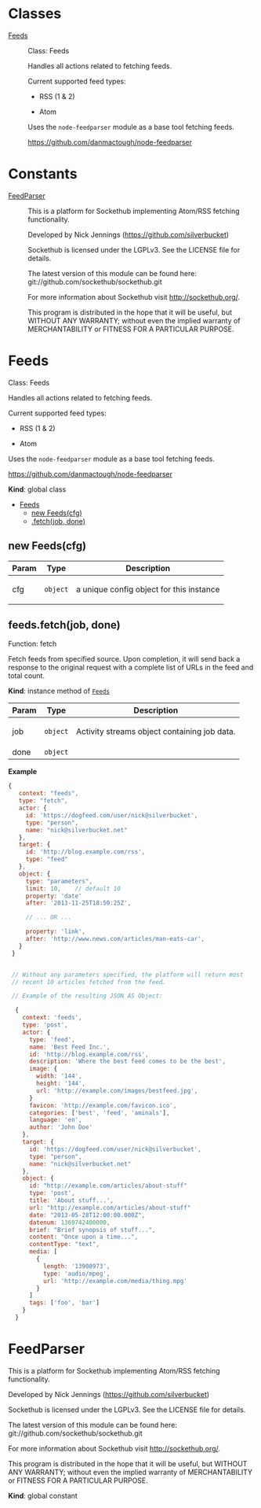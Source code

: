 # Classes

<dl>
<dt><a href="#Feeds">Feeds</a></dt>
<dd><p>Class: Feeds</p>
<p>Handles all actions related to fetching feeds.</p>
<p>Current supported feed types:</p>
<ul>
<li><p>RSS (1 &amp; 2)</p>
</li>
<li><p>Atom</p>
</li>
</ul>
<p>Uses the <code>node-feedparser</code> module as a base tool fetching feeds.</p>
<p><a href="https://github.com/danmactough/node-feedparser">https://github.com/danmactough/node-feedparser</a></p>
</dd>
</dl>

# Constants

<dl>
<dt><a href="#FeedParser">FeedParser</a></dt>
<dd><p>This is a platform for Sockethub implementing Atom/RSS fetching functionality.</p>
<p>Developed by Nick Jennings (<a href="https://github.com/silverbucket">https://github.com/silverbucket</a>)</p>
<p>Sockethub is licensed under the LGPLv3.
See the LICENSE file for details.</p>
<p>The latest version of this module can be found here:
  git://github.com/sockethub/sockethub.git</p>
<p>For more information about Sockethub visit <a href="http://sockethub.org/">http://sockethub.org/</a>.</p>
<p>This program is distributed in the hope that it will be useful,
but WITHOUT ANY WARRANTY; without even the implied warranty of
MERCHANTABILITY or FITNESS FOR A PARTICULAR PURPOSE.</p>
</dd>
</dl>

<a name="Feeds"></a>

# Feeds
Class: Feeds

Handles all actions related to fetching feeds.

Current supported feed types:

- RSS (1 & 2)

- Atom

Uses the `node-feedparser` module as a base tool fetching feeds.

https://github.com/danmactough/node-feedparser

**Kind**: global class  

* [Feeds](#Feeds)
    * [new Feeds(cfg)](#new_Feeds_new)
    * [.fetch(job, done)](#Feeds+fetch)

<a name="new_Feeds_new"></a>

## new Feeds(cfg)
<table>
  <thead>
    <tr>
      <th>Param</th><th>Type</th><th>Description</th>
    </tr>
  </thead>
  <tbody>
<tr>
    <td>cfg</td><td><code>object</code></td><td><p>a unique config object for this instance</p>
</td>
    </tr>  </tbody>
</table>

<a name="Feeds+fetch"></a>

## feeds.fetch(job, done)
Function: fetch

Fetch feeds from specified source. Upon completion, it will send back a
response to the original request with a complete list of URLs in the feed
and total count.

**Kind**: instance method of [<code>Feeds</code>](#Feeds)  
<table>
  <thead>
    <tr>
      <th>Param</th><th>Type</th><th>Description</th>
    </tr>
  </thead>
  <tbody>
<tr>
    <td>job</td><td><code>object</code></td><td><p>Activity streams object containing job data.</p>
</td>
    </tr><tr>
    <td>done</td><td><code>object</code></td><td></td>
    </tr>  </tbody>
</table>

**Example**  
```js
{
   context: "feeds",
   type: "fetch",
   actor: {
     id: 'https://dogfeed.com/user/nick@silverbucket',
     type: "person",
     name: "nick@silverbucket.net"
   },
   target: {
     id: 'http://blog.example.com/rss',
     type: "feed"
   },
   object: {
     type: "parameters",
     limit: 10,    // default 10
     property: 'date'
     after: '2013-11-25T18:50:25Z',

     // ... OR ...

     property: 'link',
     after: 'http://www.news.com/articles/man-eats-car',
   }
 }


 // Without any parameters specified, the platform will return most
 // recent 10 articles fetched from the feed.

 // Example of the resulting JSON AS Object:

  {
    context: 'feeds',
    type: 'post',
    actor: {
      type: 'feed',
      name: 'Best Feed Inc.',
      id: 'http://blog.example.com/rss',
      description: 'Where the best feed comes to be the best',
      image: {
        width: '144',
        height: '144',
        url: 'http://example.com/images/bestfeed.jpg',
      }
      favicon: 'http://example.com/favicon.ico',
      categories: ['best', 'feed', 'aminals'],
      language: 'en',
      author: 'John Doe'
    },
    target: {
      id: 'https://dogfeed.com/user/nick@silverbucket',
      type: "person",
      name: "nick@silverbucket.net"
    },
    object: {
      id: "http://example.com/articles/about-stuff"
      type: 'post',
      title: 'About stuff...',
      url: "http://example.com/articles/about-stuff"
      date: "2013-05-28T12:00:00.000Z",
      datenum: 1369742400000,
      brief: "Brief synopsis of stuff...",
      content: "Once upon a time...",
      contentType: "text",
      media: [
        {
          length: '13908973',
          type: 'audio/mpeg',
          url: 'http://example.com/media/thing.mpg'
        }
      ]
      tags: ['foo', 'bar']
    }
  }
```
<a name="FeedParser"></a>

# FeedParser
This is a platform for Sockethub implementing Atom/RSS fetching functionality.

Developed by Nick Jennings (https://github.com/silverbucket)

Sockethub is licensed under the LGPLv3.
See the LICENSE file for details.

The latest version of this module can be found here:
  git://github.com/sockethub/sockethub.git

For more information about Sockethub visit http://sockethub.org/.

This program is distributed in the hope that it will be useful,
but WITHOUT ANY WARRANTY; without even the implied warranty of
MERCHANTABILITY or FITNESS FOR A PARTICULAR PURPOSE.

**Kind**: global constant  
